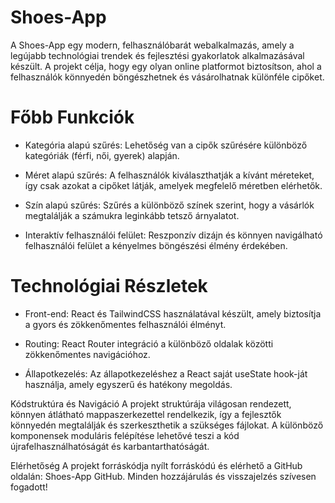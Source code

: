 
# Shoes-App

A Shoes-App egy modern, felhasználóbarát webalkalmazás, amely a legújabb technológiai trendek és fejlesztési gyakorlatok alkalmazásával készült. A projekt célja, hogy egy olyan online platformot biztosítson, ahol a felhasználók könnyedén böngészhetnek és vásárolhatnak különféle cipőket.

# Főbb Funkciók
- Kategória alapú szűrés: Lehetőség van a cipők szűrésére különböző kategóriák (férfi, női, gyerek) alapján.

- Méret alapú szűrés: A felhasználók kiválaszthatják a kívánt méreteket, így csak azokat a cipőket látják, amelyek megfelelő méretben elérhetők.

- Szín alapú szűrés: Szűrés a különböző színek szerint, hogy a vásárlók megtalálják a számukra leginkább tetsző árnyalatot.

- Interaktív felhasználói felület: Reszponzív dizájn és könnyen navigálható felhasználói felület a kényelmes böngészési élmény érdekében.

# Technológiai Részletek
- Front-end: React és TailwindCSS használatával készült, amely biztosítja a gyors és zökkenőmentes felhasználói élményt.

- Routing: React Router integráció a különböző oldalak közötti zökkenőmentes navigációhoz.

- Állapotkezelés: Az állapotkezeléshez a React saját useState hook-ját használja, amely egyszerű és hatékony megoldás.

Kódstruktúra és Navigáció
A projekt struktúrája világosan rendezett, könnyen átlátható mappaszerkezettel rendelkezik, így a fejlesztők könnyedén megtalálják és szerkeszthetik a szükséges fájlokat. A különböző komponensek moduláris felépítése lehetővé teszi a kód újrafelhasználhatóságát és karbantarthatóságát.

Elérhetőség
A projekt forráskódja nyílt forráskódú és elérhető a GitHub oldalán: Shoes-App GitHub. Minden hozzájárulás és visszajelzés szívesen fogadott!
